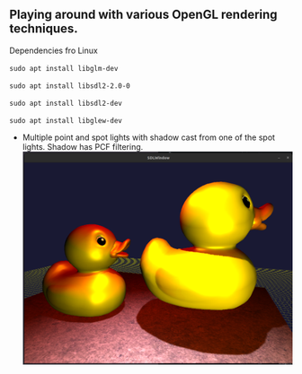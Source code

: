 ## Playing around with various OpenGL rendering techniques.

Dependencies fro Linux

`sudo apt install libglm-dev`

`sudo apt install libsdl2-2.0-0`

`sudo apt install libsdl2-dev`

`sudo apt install libglew-dev`


* Multiple point and spot lights with shadow cast from one of the spot lights. Shadow has PCF filtering.
![Screenshot1](./docs/images/spot-light-shadow-map.png)